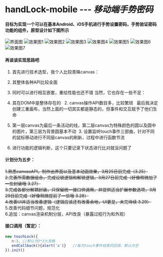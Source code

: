 # handLock-mobile --- *移动端手势密码*  

#### 目标为实现一个可以在基本Android、iOS手机进行手势设置密码，手势验证密码功能的组件，原型设计如下图所示  

![](https://p1.ssl.qhimg.com/t01d73f4b567014b497.png "界面图")
![](https://p5.ssl.qhimg.com/t01ad2dbd1fa3195d55.png "效果图1")
![](https://p3.ssl.qhimg.com/t01e3ccb14544b73cc3.png "效果图2")
![](https://p4.ssl.qhimg.com/t01e29ee99bbe73b256.png "效果图3")
![](https://p4.ssl.qhimg.com/t01698b3be9b0d473e7.png "效果图4")
![](https://p3.ssl.qhimg.com/t01dc54ccf4133d2b06.png "效果图5")
![](https://p1.ssl.qhimg.com/t01410791e9c637add0.png "效果图6")
![](https://p0.ssl.qhimg.com/t019bf08a6f82f1d289.png "效果图7")  

#### 再谈谈实现思路吧 

1. 首先进行技术选型，我个人比较青睐canvas：
  1. 其整体各种API比较全面
   2. 同时可以进行相互嵌套，重绘性能也还不错
   当然，它也存在一些不足：
   1. 其在DOM中是整体存在的
   2. canvas操作API数目多，比较繁琐
   最后我决定创建三重画布，当然上面的一切其实都是静态的，但事件和交互赋予了他们生命  


2. 第一层canvas为最后一条活动的线，第二层canvas为特殊颜色的圆以及圆中的图片，第三层为背景圆基本不动
  3. 设置监听touch事件三部曲，针对不同的鼠标移动进行不同层canvas的刷新，过程中进行函数节流

4. 进行功能的逻辑判断，这个只要记录下状态进行比对就没问题了  

#### 计划分为五步：  

~~1.熟悉canvasAPI，制作出界面以及基本动画效果，3月25日前完成（3.25）~~  
~~2.完善所需数据组合，完成设锁逻辑和解锁逻辑，3月27日前完成（好像稍微加了一些封装哦 3.27）~~  
~~3.完成各部分解耦封装，只保留统一接口供调用，并提供适当扩展参数选项，3月29日前完成（好像稍微提前了一些哦 3.28）~~  
~~4.改善UI并适当改善逻辑（逻辑应该还有改善余地，UI更是，未完待续  3.29）~~  
5.改善代码细节问题，规范化  
6.追加：canvas渲染机制分层，API改良（暴露过程行为和外观）  

#### 接口调用（暂定）：
```js
new touchLock({  
   n:3, //默认为3*3九宫格  
   endCallback(){alert('a')}   //每次touch事件结束的回调，默认为空  
}).init()  
```
